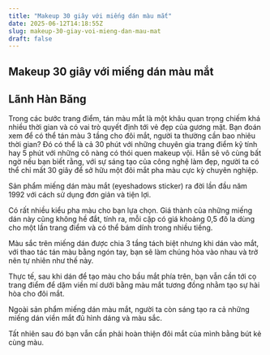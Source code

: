 ```yaml
---
title: "Makeup 30 giây với miếng dán màu mắt"
date: 2025-06-12T14:18:55Z
slug: makeup-30-giay-voi-mieng-dan-mau-mat
draft: false
---
```


## Makeup 30 giây với miếng dán màu mắt

## Lãnh Hàn Băng

Trong các bước trang điểm, tán màu mắt là một khâu quan trọng chiếm khá nhiều thời gian và có vai trò quyết định tới vẻ đẹp của gương mặt. Bạn đoán xem để có thể tán màu 3 tầng cho đôi mắt, người ta thường cần bao nhiêu thời gian? Đó có thể là cả 30 phút với những chuyên gia trang điểm kỹ tính hay 5 phút với những cô nàng có thói quen makeup vội. Hẳn sẽ vô cùng bất ngờ nếu bạn biết rằng, với sự sáng tạo của công nghệ làm đẹp, người ta có thể chỉ mất 30 giây để sở hữu một đôi mắt pha màu cực kỳ chuyên nghiệp.

Sản phẩm miếng dán màu mắt (eyeshadows sticker) ra đời lần đầu năm 1992 với cách sử dụng đơn giản và tiện lợi.

Có rất nhiều kiểu pha màu cho bạn lựa chọn. Giá thành của những miếng dán này cũng không hề đắt, tính ra, mỗi cặp có giá khoảng 0,5 đô la dùng cho một lần trang điểm và có thể bám dính trong nhiều tiếng.

Màu sắc trên miếng dán được chia 3 tầng tách biệt nhưng khi dán vào mắt, với thao tác tán màu bằng ngón tay, bạn sẽ làm chúng hòa vào nhau và trở nên tự nhiên như thế này.



Thực tế, sau khi dán để tạo màu cho bầu mắt phía trên, bạn vẫn cần tới cọ trang điểm để dặm viền mí dưới bằng màu mắt tương đồng nhằm tạo sự hài hòa cho đôi mắt.

 
Ngoài sản phẩm miếng dán màu mắt, người ta còn sáng tạo ra cả những miếng dán viền mắt đủ hình dáng và màu sắc.


Tất nhiên sau đó bạn vẫn cần phải hoàn thiện đôi mắt của mình bằng bút kẻ cùng màu.